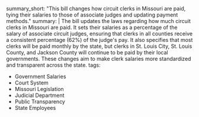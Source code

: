 summary_short: "This bill changes how circuit clerks in Missouri are paid, tying their salaries to those of associate judges and updating payment methods."
summary: |
  The bill updates the laws regarding how much circuit clerks in Missouri are paid. It sets their salaries as a percentage of the salary of associate circuit judges, ensuring that clerks in all counties receive a consistent percentage (62%) of the judge's pay. It also specifies that most clerks will be paid monthly by the state, but clerks in St. Louis City, St. Louis County, and Jackson County will continue to be paid by their local governments. These changes aim to make clerk salaries more standardized and transparent across the state.
tags:
  - Government Salaries
  - Court System
  - Missouri Legislation
  - Judicial Department
  - Public Transparency
  - State Employees
